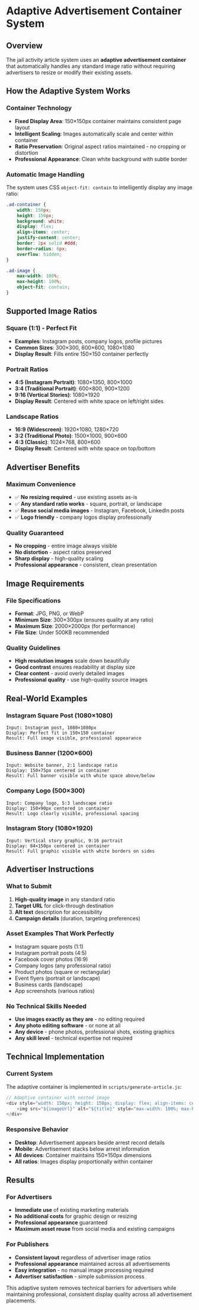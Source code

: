 # Adaptive Advertisement Container System

## Overview
The jail activity article system uses an **adaptive advertisement container** that automatically handles any standard image ratio without requiring advertisers to resize or modify their existing assets.

## How the Adaptive System Works

### Container Technology
- **Fixed Display Area**: 150×150px container maintains consistent page layout
- **Intelligent Scaling**: Images automatically scale and center within container
- **Ratio Preservation**: Original aspect ratios maintained - no cropping or distortion
- **Professional Appearance**: Clean white background with subtle border

### Automatic Image Handling
The system uses CSS `object-fit: contain` to intelligently display any image ratio:

```css
.ad-container {
    width: 150px;
    height: 150px;
    background: white;
    display: flex;
    align-items: center;
    justify-content: center;
    border: 2px solid #ddd;
    border-radius: 6px;
    overflow: hidden;
}

.ad-image {
    max-width: 100%;
    max-height: 100%;
    object-fit: contain;
}
```

## Supported Image Ratios

### Square (1:1) - Perfect Fit
- **Examples**: Instagram posts, company logos, profile pictures
- **Common Sizes**: 300×300, 600×600, 1080×1080
- **Display Result**: Fills entire 150×150 container perfectly

### Portrait Ratios
- **4:5 (Instagram Portrait)**: 1080×1350, 800×1000
- **3:4 (Traditional Portrait)**: 600×800, 900×1200  
- **9:16 (Vertical Stories)**: 1080×1920
- **Display Result**: Centered with white space on left/right sides

### Landscape Ratios
- **16:9 (Widescreen)**: 1920×1080, 1280×720
- **3:2 (Traditional Photo)**: 1500×1000, 900×600
- **4:3 (Classic)**: 1024×768, 800×600
- **Display Result**: Centered with white space on top/bottom

## Advertiser Benefits

### Maximum Convenience
- ✅ **No resizing required** - use existing assets as-is
- ✅ **Any standard ratio works** - square, portrait, or landscape
- ✅ **Reuse social media images** - Instagram, Facebook, LinkedIn posts
- ✅ **Logo friendly** - company logos display professionally

### Quality Guaranteed
- **No cropping** - entire image always visible
- **No distortion** - aspect ratios preserved
- **Sharp display** - high-quality scaling
- **Professional appearance** - consistent, clean presentation

## Image Requirements

### File Specifications
- **Format**: JPG, PNG, or WebP
- **Minimum Size**: 300×300px (ensures quality at any ratio)
- **Maximum Size**: 2000×2000px (for performance)
- **File Size**: Under 500KB recommended

### Quality Guidelines
- **High resolution images** scale down beautifully
- **Good contrast** ensures readability at display size
- **Clear content** - avoid overly detailed images
- **Professional quality** - use high-quality source images

## Real-World Examples

### Instagram Square Post (1080×1080)
```
Input: Instagram post, 1080×1080px
Display: Perfect fit in 150×150 container
Result: Full image visible, professional appearance
```

### Business Banner (1200×600)
```
Input: Website banner, 2:1 landscape ratio
Display: 150×75px centered in container
Result: Full banner visible with white space above/below
```

### Company Logo (500×300)
```
Input: Company logo, 5:3 landscape ratio
Display: 150×90px centered in container  
Result: Logo clearly visible, professional spacing
```

### Instagram Story (1080×1920)
```
Input: Vertical story graphic, 9:16 portrait
Display: 84×150px centered in container
Result: Full graphic visible with white borders on sides
```

## Advertiser Instructions

### What to Submit
1. **High-quality image** in any standard ratio
2. **Target URL** for click-through destination
3. **Alt text** description for accessibility
4. **Campaign details** (duration, targeting preferences)

### Asset Examples That Work Perfectly
- Instagram square posts (1:1)
- Instagram portrait posts (4:5)
- Facebook cover photos (16:9)
- Company logos (any professional ratio)
- Product photos (square or rectangular)
- Event flyers (portrait or landscape)
- Business cards (landscape)
- App screenshots (various ratios)

### No Technical Skills Needed
- **Use images exactly as they are** - no editing required
- **Any photo editing software** - or none at all
- **Any device** - phone photos, professional shots, existing graphics
- **Any skill level** - technical expertise not required

## Technical Implementation

### Current System
The adaptive container is implemented in `scripts/generate-article.js`:

```javascript
// Adaptive container with nested image
<div style="width: 150px; height: 150px; display: flex; align-items: center; justify-content: center; background: white; border-radius: 6px; border: 2px solid #ddd; overflow: hidden;">
    <img src="${imageUrl}" alt="${title}" style="max-width: 100%; max-height: 100%; object-fit: contain; border-radius: 4px;">
</div>
```

### Responsive Behavior
- **Desktop**: Advertisement appears beside arrest record details
- **Mobile**: Advertisement stacks below arrest information  
- **All devices**: Container maintains 150×150px dimensions
- **All ratios**: Images display proportionally within container

## Results

### For Advertisers
- **Immediate use** of existing marketing materials
- **No additional costs** for graphic design or resizing
- **Professional appearance** guaranteed
- **Maximum asset reuse** from social media and existing campaigns

### For Publishers
- **Consistent layout** regardless of advertiser image ratios
- **Professional appearance** maintained across all advertisements
- **Easy integration** - no manual image processing required
- **Advertiser satisfaction** - simple submission process

This adaptive system removes technical barriers for advertisers while maintaining professional, consistent display quality across all advertisement placements.